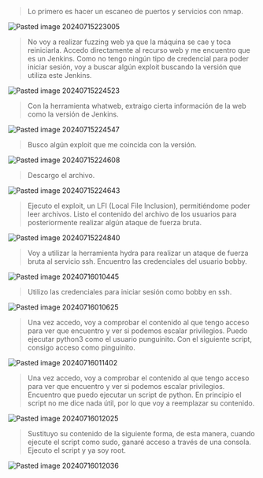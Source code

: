 >Lo primero es hacer un escaneo de puertos y servicios con nmap.

![Pasted image 20240715223005](https://github.com/user-attachments/assets/0e10fd3a-7bc3-4a4b-b2e1-96a9a9c30f4a)
>No  voy a realizar fuzzing web ya que la máquina se cae y toca reiniciarla.
>Accedo directamente al recurso web y me encuentro que es un Jenkins.
>Como no tengo ningún tipo de credencial para poder iniciar sesión, voy a buscar algún exploit buscando la versión que utiliza este Jenkins.

![Pasted image 20240715224523](https://github.com/user-attachments/assets/78de770a-c53c-4965-85d9-e6696aa1bada)
>Con la herramienta whatweb, extraigo cierta información de la web como la versión de Jenkins.

![Pasted image 20240715224547](https://github.com/user-attachments/assets/252bf319-3397-4b5a-b223-7db23b2a7382)
>Busco algún exploit que me coincida con la versión.

![Pasted image 20240715224608](https://github.com/user-attachments/assets/525650b7-c52f-4a27-8eb1-68e96e524c82)
>Descargo el archivo.

![Pasted image 20240715224643](https://github.com/user-attachments/assets/920fee09-a87c-4253-92df-f691e4513c66)
>Ejecuto el exploit, un LFI (Local File Inclusion), permitiéndome poder leer archivos.
>Listo el contenido del archivo de los usuarios para posteriormente realizar algún ataque de fuerza bruta.

![Pasted image 20240715224840](https://github.com/user-attachments/assets/c199c7c3-b272-4fed-9274-da398e4c5f00)
>Voy a utilizar la herramienta hydra para realizar un ataque de fuerza bruta al servicio ssh.
>Encuentro las credenciales del usuario bobby.

![Pasted image 20240716010445](https://github.com/user-attachments/assets/9a84ba7d-e95c-4656-bda4-d416dcd6d409)
>Utilizo las credenciales para iniciar sesión como bobby en ssh.

![Pasted image 20240716010625](https://github.com/user-attachments/assets/22f11ae4-c674-4b01-8526-4fc61e7d6770)
>Una vez accedo, voy a comprobar el contenido al que tengo acceso para ver que encuentro y ver si podemos escalar privilegios.
>Puedo ejecutar python3 como el usuario punguinito.
>Con el siguiente script, consigo acceso como pinguinito.

![Pasted image 20240716011402](https://github.com/user-attachments/assets/fa4e0507-6e37-4f8e-a1f3-f17a9774c6d5)
>Una vez accedo, voy a comprobar el contenido al que tengo acceso para ver que encuentro y ver si podemos escalar privilegios.
>Encuentro que puedo ejecutar un script de python.
>En principio el script no me dice nada útil, por lo que voy a reemplazar su contenido.

![Pasted image 20240716012025](https://github.com/user-attachments/assets/9e42dfeb-ce5b-4a3b-963e-a98ec29cf582)
>Sustituyo su contenido de la siguiente forma, de esta manera, cuando ejecute el script como sudo, ganaré acceso a través de una consola.
>Ejecuto el script y ya soy root.

![Pasted image 20240716012036](https://github.com/user-attachments/assets/5db819ab-8ae1-4106-8d1c-f728ebc49f9f)
